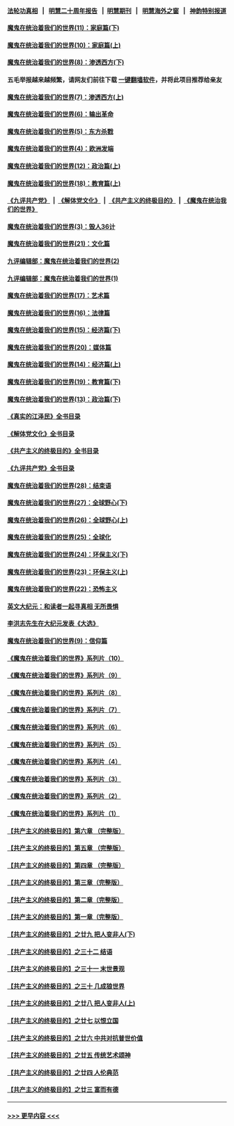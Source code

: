 #### [法轮功真相](https://github.com/gfw-breaker/truth/blob/master/README.md?t=0) &nbsp;&nbsp;|&nbsp;&nbsp; [明慧二十周年报告](https://github.com/gfw-breaker/mh-reports/blob/master/README.md?t=0) &nbsp;&nbsp;|&nbsp;&nbsp;[明慧期刊](https://github.com/gfw-breaker/mh-qikan) &nbsp;&nbsp;|&nbsp;&nbsp; [明慧海外之窗](https://github.com/gfw-breaker/mh-news/blob/master/README.md?t=0) &nbsp;&nbsp;|&nbsp;&nbsp; [神韵特别报道](https://github.com/gfw-breaker/mh-news/blob/master/shenyun.md?t=0)
#### [魔鬼在统治着我们的世界(11)：家庭篇(下)](../pages/nsc422/n10440961.md?t=11181451) 
#### [魔鬼在统治着我们的世界(10)：家庭篇(上)](../pages/nsc422/n10435448.md?t=11181451) 
#### [魔鬼在统治着我们的世界(8)：渗透西方(下)](../pages/nsc422/n10429603.md?t=11181451) 
#### 五毛举报越来越频繁，请网友们前往下载 [一键翻墙软件](https://github.com/gfw-breaker/ssr-accounts)，并将此项目推荐给亲友
#### [魔鬼在统治着我们的世界(7)：渗透西方(上)](../pages/nsc422/n10426013.md?t=11181451) 
#### [魔鬼在统治着我们的世界(6)：输出革命](../pages/nsc422/n10421536.md?t=11181451) 
#### [魔鬼在统治着我们的世界(5)：东方杀戮](../pages/nsc422/n10417707.md?t=11181451) 
#### [魔鬼在统治着我们的世界(4)：欧洲发端](../pages/nsc422/n10414890.md?t=11181451) 
#### [魔鬼在统治着我们的世界(12)：政治篇(上)](../pages/nsc422/n10444576.md?t=11181451) 
#### [魔鬼在统治着我们的世界(18)：教育篇(上)](../pages/nsc422/n10526970.md?t=11181451) 
#### [《九评共产党》](https://github.com/begood0513/9ping.md/blob/master/README.md) &nbsp;|&nbsp; [《解体党文化》](../../../../jtdwh.md/blob/master/README.md)  &nbsp;|&nbsp; [《共产主义的终极目的》](../../../../gczydzjmd.md/blob/master/README.md) &nbsp;|&nbsp; [《魔鬼在统治我们的世界》](../../../../mgztzwmdsj.md/blob/master/README.md) 
#### [魔鬼在统治着我们的世界(3)：毁人36计](../pages/nsc422/n10411583.md?t=11181451) 
#### [魔鬼在统治着我们的世界(21)：文化篇](../pages/nsc422/n10597706.md?t=11181451) 
#### [九评编辑部：魔鬼在统治着我们的世界(2)](../pages/nsc422/n10410036.md?t=11181451) 
#### [九评编辑部：魔鬼在统治着我们的世界(1)](../pages/nsc422/n10406825.md?t=11181451) 
#### [魔鬼在统治着我们的世界(17)：艺术篇](../pages/nsc422/n10499093.md?t=11181451) 
#### [魔鬼在统治着我们的世界(16)：法律篇](../pages/nsc422/n10485969.md?t=11181451) 
#### [魔鬼在统治着我们的世界(15)：经济篇(下)](../pages/nsc422/n10469975.md?t=11181451) 
#### [魔鬼在统治着我们的世界(20)：媒体篇](../pages/nsc422/n10586579.md?t=11181451) 
#### [魔鬼在统治着我们的世界(14)：经济篇(上)](../pages/nsc422/n10457370.md?t=11181451) 
#### [魔鬼在统治着我们的世界(19)：教育篇(下)](../pages/nsc422/n10564808.md?t=11181451) 
#### [魔鬼在统治着我们的世界(13)：政治篇(下)](../pages/nsc422/n10448270.md?t=11181451) 
#### [《真实的江泽民》全书目录](../pages/nsc422/n13721399.md?t=11181451) 
#### [《解体党文化》全书目录](../pages/nsc422/n13721157.md?t=11181451) 
#### [《共产主义的终极目的》全书目录](../pages/nsc422/n13721048.md?t=11181451) 
#### [《九评共产党》全书目录](../pages/nsc422/n13708085.md?t=11181451) 
#### [魔鬼在统治着我们的世界(28)：结束语](../pages/nsc422/n10936246.md?t=11181451) 
#### [魔鬼在统治着我们的世界(27)：全球野心(下)](../pages/nsc422/n10928319.md?t=11181451) 
#### [魔鬼在统治着我们的世界(26)：全球野心(上)](../pages/nsc422/n10900318.md?t=11181451) 
#### [魔鬼在统治着我们的世界(25)：全球化](../pages/nsc422/n10788205.md?t=11181451) 
#### [魔鬼在统治着我们的世界(24)：环保主义(下)](../pages/nsc422/n10695307.md?t=11181451) 
#### [魔鬼在统治着我们的世界(23)：环保主义(上)](../pages/nsc422/n10688613.md?t=11181451) 
#### [魔鬼在统治着我们的世界(22)：恐怖主义](../pages/nsc422/n10614727.md?t=11181451) 
#### [英文大纪元：和读者一起寻真相 无所畏惧](../pages/nsc422/n12542027.md?t=11181451) 
#### [李洪志先生在大纪元发表《大选》](../pages/nsc422/n12534746.md?t=11181451) 
#### [魔鬼在统治着我们的世界(9)：信仰篇](../pages/nsc422/n10432159.md?t=11181451) 
#### [《魔鬼在统治着我们的世界》系列片（10）](../pages/nsc422/n12292670.md?t=11181451) 
#### [《魔鬼在统治着我们的世界》系列片（9）](../pages/nsc422/n12290859.md?t=11181451) 
#### [《魔鬼在统治着我们的世界》系列片（8）](../pages/nsc422/n12287445.md?t=11181451) 
#### [《魔鬼在统治着我们的世界》系列片（7）](../pages/nsc422/n12283425.md?t=11181451) 
#### [《魔鬼在统治着我们的世界》系列片（6）](../pages/nsc422/n12282314.md?t=11181451) 
#### [《魔鬼在统治着我们的世界》系列片（5）](../pages/nsc422/n12281419.md?t=11181451) 
#### [《魔鬼在统治着我们的世界》系列片（4）](../pages/nsc422/n12274024.md?t=11181451) 
#### [《魔鬼在统治着我们的世界》系列片（3）](../pages/nsc422/n12271322.md?t=11181451) 
#### [《魔鬼在统治着我们的世界》系列片（2）](../pages/nsc422/n12269049.md?t=11181451) 
#### [《魔鬼在统治着我们的世界》系列片（1）](../pages/nsc422/n12267575.md?t=11181451) 
#### [【共产主义的终极目的】第六章 （完整版）](../pages/nsc422/n11428913.md?t=11181451) 
#### [【共产主义的终极目的】第五章 （完整版）](../pages/nsc422/n11428912.md?t=11181451) 
#### [【共产主义的终极目的】第四章 （完整版）](../pages/nsc422/n11428907.md?t=11181451) 
#### [【共产主义的终极目的】第三章（完整版）](../pages/nsc422/n11428848.md?t=11181451) 
#### [【共产主义的终极目的】第二章（完整版）](../pages/nsc422/n11428831.md?t=11181451) 
#### [【共产主义的终极目的】第一章（完整版）](../pages/nsc422/n11417651.md?t=11181451) 
#### [【共产主义的终极目的】之廿九 把人变非人(下)](../pages/nsc422/n11344140.md?t=11181451) 
#### [【共产主义的终极目的】之三十二 结语](../pages/nsc422/n11360535.md?t=11181451) 
#### [【共产主义的终极目的】之三十一 末世景观](../pages/nsc422/n11351129.md?t=11181451) 
#### [【共产主义的终极目的】之三十 几成狼世界](../pages/nsc422/n11348280.md?t=11181451) 
#### [【共产主义的终极目的】之廿八 把人变非人(上)](../pages/nsc422/n11340492.md?t=11181451) 
#### [【共产主义的终极目的】之廿七 以恨立国](../pages/nsc422/n11336944.md?t=11181451) 
#### [【共产主义的终极目的】之廿六 中共对抗普世价值](../pages/nsc422/n11324785.md?t=11181451) 
#### [【共产主义的终极目的】之廿五 传统艺术颂神](../pages/nsc422/n11296396.md?t=11181451) 
#### [【共产主义的终极目的】之廿四 人伦典范](../pages/nsc422/n11296397.md?t=11181451) 
#### [【共产主义的终极目的】之廿三 富而有德](../pages/nsc422/n11283598.md?t=11181451) 

----
#### [ >>> 更早内容 <<< ](../indexes/nsc422-earlier.md)

